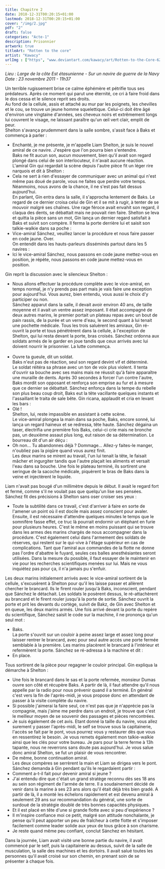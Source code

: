 ```yaml
---
title: Chapitre 2
date: 2018-12-31T00:20:15+01:00
lastmod: 2018-12-31T00:20:15+01:00
cover: "/img/2.jpg"
pdf: "2"
draft: false
categories: "Acte-1"
description: Prisonnier
artwork: true
titleArt: "Rotten to the core"
artist: "Kawacy"
urlImg : ["https", "www.deviantart.com/kawacy/art/Rotten-to-the-Core-627992819"]
---
```

_Lieu : Large de la côte Est étasunienne - Sur un navire de guerre de la Navy  
Date : 23 novembre 2011 - 11h37_

Un terrible rugissement brise ce calme éphémère et pétrifie tous ses prédateurs. Après ce moment qui parut une éternité, ce cri à faire froid dans le dos cessa et le silence reprit ses droits.   
Au fond de la cellule, assis et attaché au mur par les poignets, les chevilles et le cou, se trouve un jeune homme squelettique. Celui-ci doit être âgé d'environ une vingtaine d'années, ses cheveux noirs et extrêmement longs lui couvrent le visage, ne laissant paraître qu'un œil vert clair, emplit de peur.   
Shelton s'avança prudemment dans la salle sombre, s'assit face à Baks et commença à parler :   
- Enchanté, je me présente, je m'appelle Liam Shelton, je suis le nouvel amiral de ce navire. J'espère que l'on pourra bien s'entendre.  
Baks ne fit aucun son, aucun mouvement, bien qu'il avait son regard plongé dans celui de son interlocuteur, il n'avait aucune réaction. L'amiral Gin qui regardait la scène depuis l'autre pièce fit un léger rire narquois et dit à Shelton :   
- Cela ne sert à rien d'essayer de communiquer avec un animal qui n'est même pas doué de parole, vous ne faites que perdre votre temps. Néanmoins, nous avons de la chance, il ne s'est pas fait dessus aujourd'hui.   
En parlant, Gin entra dans la salle, il s'approcha lentement de Baks. Le regard de ce dernier croisa celui de Gin et il se mit à rugir, à tenter de se mouvoir malgré ses chaînes. Une rage féroce avait envahit son regard, il claqua des dents, se débattait mais ne pouvait rien faire. Shelton se leva et quitta la pièce sans un mot, Gin lança un dernier regard satisfait à Baks et suivit son compère. Il ferma la porte derrière lui et saisit son talkie-walkie dans sa poche :  
- Vice-amiral Sánchez, veuillez lancer la procédure et nous faire passer en code jaune. Over.  
On entendit dans les hauts-parleurs disséminés partout dans les 5 navires :  
- Ici le vice-amiral Sánchez, nous passons en code jaune mettez-vous en position, je répète, nous passons en code jaune mettez-vous en position.   
   
Gin reprit la discussion avec le silencieux Shelton :   
- Nous allons effectuer la procédure complète avec le vice-amiral, en temps normal, je n'y prends pas part mais je vais faire une exception pour aujourd'hui. Vous aurez, bien entendu, vous aussi le choix d'y participer ou non.   
Sánchez apparut dans la salle, il devait avoir environ 40 ans, de taille moyenne et il avait un ventre assez imposant. Il était accompagné de deux autres marins, le premier portait un plateau repas avec un bout de pain rassis, de la purée et un verre d'eau, le second quant à lui tenait une pochette médicale. Tous les trois saluèrent les amiraux, Gin ré-ouvrit la porte et tous pénétrèrent dans la cellule, à l'exception de Shelton, qui lui resta devant la porte, bras croisés. Sánchez ordonna aux soldats armés de le garder en joue tandis que ceux arrivés avec lui doivent nourrir le prisonnier. La lutte commença.  
     
- Ouvre ta gueule, dit un soldat.  
Baks n'eut pas de réaction, seul son regard devint vif et déterminé.   
Le soldat réitéra sa phrase avec un ton de voix plus violent. Il tenta d'ouvrir sa bouche avec ses mains mais ne réussit qu'à faire apparaître une muraille de dents. Après 30 secondes à forcer l'un contre l'autre, Baks mordit son opposant et renforça son emprise au fur et à mesure que ce dernier se débattait. Sánchez enfonça dans la tempe du rebelle son plus beau coup droit, Baks eut la tête vacillante quelques instants et l'assaillant le traita de sale bête. Gin ricana, applaudit et cria en levant les bars :   
- Olé !   
Shelton, lui, reste impassible en assistant à cette scène.   
Le vice-amiral plongea la main dans sa poche, Baks, encore sonné, lui lança un regard haineux et se redressa, tête haute. Sánchez dégaina un taser, électrifia une première fois Baks, celui-ci crie mais ne bronche pas, un deuxième assaut plus long, eut raison de sa détermination. Le bourreau dit d'un air déçu :   
- Oh non... Tu abandonnes déjà ? Dommage... Allez-y faites-le manger, n'oubliez pas la piqûre quand vous aurez finit.   
Les deux marins se mirent au travail, l'un lui tenait la tête, le faisait mâcher et ingurgiter tandis que l'autre plaçait les aliments et versait l'eau dans sa bouche. Une fois le plateau terminé, ils sortirent une seringue de la sacoche médicale, piquèrent le bras de Baks dans la veine et injectèrent le liquide.   
   
Liam n'avait pas bougé d'un millimètre depuis le début. Il avait le regard fort et fermé, comme s'il ne voulait pas que quelqu'un lise ses pensées.   
Sánchez fit des précisions à Shelton sans oser croiser ses yeux :    
- Toute la subtilité dans ce travail, c'est d'arriver à faire en sorte de l'amener un point où il est docile mais assez conscient pour avaler. Ensuite, il est nécessaire d'attendre quelques minutes le temps que le somnifère fasse effet, ce truc là pourrait endormir un éléphant en furie pour plusieurs heures. C'est le même en moins puissant qui se trouve dans les armes des marins chargés de nous accompagner dans la procédure. C'est également celui dans l'armement des soldats de réserves, qui restent sur le qui-vive à l'étage supérieur en cas de complications. Tant que l'amiral aux commandes de la flotte ne donne pas l'ordre d'abattre le fuyard, seules ces balles anesthésiantes seront utilisées. Dans la mesure du possible, il faut essayer de le maintenir en vie pour les recherches scientifiques menées sur lui. Mais ne vous inquiétez pas pour ça, il n'a jamais pu s'enfuir.   
    
Les deux marins initialement arrivés avec le vice-amiral sortirent de la cellule, s'excusèrent à Shelton pour qu'il les laisse passer et allèrent chercher le brancard. Ils le firent rouler jusqu'à Baks, inconscient, pendant que Sánchez le détachait. Les soldats le posèrent dessus, le ré-attachèrent au brancard et le firent rouler jusqu'à la porte de sortie. Sánchez ouvrit la porte et prit les devants du cortège, suivit de Bakz, de Gin avec Shelton et en queue, les deux marins armés. Une fois arrivé devant la porte du repère du scientifique, Sánchez saisit le code sur la machine, il ne prononça qu'un seul mot :    
- Baks.   
La porte s'ouvrit sur un couloir à peine assez large et assez long pour laisser rentrer le brancard, avec pour seul autre accès une porte fermée semblable à la première. Les marins placèrent le brancard à l'intérieur et refermèrent la porte. Sánchez se ré-adressa à la machine et dit :   
- En place.   
    
Tous sortirent de la pièce pour regagner le couloir principal. Gin expliqua la démarche à Shelton :   
- Une fois le brancard dans le sas et la porte refermée, monsieur Dumas ouvre son côté et récupère Baks. A partir de là, il faut attendre qu'il nous appelle par la radio pour nous prévenir quand il a terminé. En général c'est vers la fin de l'après-midi, je vous propose donc en attendant de passer à la visite complète du navire.   
- Si possible j'aimerai la faire seul, ce n'est pas que je n'apprécie pas la compagnie, mais j'aime me perdre dans un endroit, je trouve que c'est le meilleur moyen de se souvenir des passages et pièces rencontrées.   
- Je suis également de cet avis. Etant donné la taille du navire, vous allez surement y passer l'après-midi, le self se trouve sous la capitainerie, l'accès se fait par le pont, vous pourrez vous y restaurer dès que vous en ressentirez le besoin. Je vous remets également mon talkie-walkie ainsi que les clés pour votre bureau. Je pars pour la terre ferme à 13h tapante, nous ne reverrons sans doute pas aujourd'hui. Je vous salue donc amiral Shelton, se fut un plaisir de vous rencontrer.    
- De même, bonne continuation amiral.   
Les deux compères se serrèrent la main et Liam se dirigea vers le pont.   
Sánchez demanda à Gin pendant qu'ils le regardaient partir :   
- Comment a-t-il fait pour devenir amiral si jeune ?   
- J'ai entendu dire que c'était un grand stratège reconnu dès ses 18 ans au sein son régiment de l'armée de terre. Il a soudainement décidé de venir dans la marine à ses 23 ans alors qu'il était déjà très bien gradé. A partir de là, il a monté les échelons rapidement et est devenu amiral à seulement 29 ans sur recommandation du général, une sorte de surdoué de la stratégie doublé de très bonnes capacités physiques.   
- Et il est placé en tête d'une si grande flotte avec si peu d'expérience ?   
- Il m'inspire confiance moi ce petit, malgré son attitude nonchalante, je pense qu'il peut apporter un peu de fraîcheur à cette flotte et s'imposer facilement comme leader solide aux yeux de tous grâce à son charisme.   
- Je reste quand même peu confiant, conclut Sánchez en hésitant.   
    
Dans la journée, Liam avait visité une bonne partie du navire, il avait commencé par le self, puis la capitainerie au dessus, suivit de la salle de musculation, la salle des machines et les dortoirs. Il avait salué toutes les personnes qu'il avait croisé sur son chemin, en prenant soin de se présenter à chaque fois.    